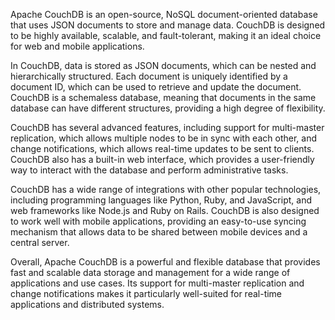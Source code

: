 Apache CouchDB is an open-source, NoSQL document-oriented database that uses JSON documents to store and manage data. CouchDB is designed to be highly available, scalable, and fault-tolerant, making it an ideal choice for web and mobile applications.

In CouchDB, data is stored as JSON documents, which can be nested and hierarchically structured. Each document is uniquely identified by a document ID, which can be used to retrieve and update the document. CouchDB is a schemaless database, meaning that documents in the same database can have different structures, providing a high degree of flexibility.

CouchDB has several advanced features, including support for multi-master replication, which allows multiple nodes to be in sync with each other, and change notifications, which allows real-time updates to be sent to clients. CouchDB also has a built-in web interface, which provides a user-friendly way to interact with the database and perform administrative tasks.

CouchDB has a wide range of integrations with other popular technologies, including programming languages like Python, Ruby, and JavaScript, and web frameworks like Node.js and Ruby on Rails. CouchDB is also designed to work well with mobile applications, providing an easy-to-use syncing mechanism that allows data to be shared between mobile devices and a central server.

Overall, Apache CouchDB is a powerful and flexible database that provides fast and scalable data storage and management for a wide range of applications and use cases. Its support for multi-master replication and change notifications makes it particularly well-suited for real-time applications and distributed systems.